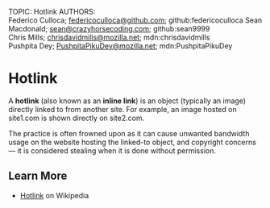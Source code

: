 TOPIC: Hotlink
AUTHORS: Federico Culloca; federicoculloca@github.com; github:federicoculloca
         Sean Macdonald; sean@crazyhorsecoding.com; github:sean9999
         Chris Mills; chrisdavidmills@mozilla.net; mdn:chrisdavidmills
         Pushpita Dey; PushpitaPikuDey@mozilla.net; mdn:PushpitaPikuDey

# Hotlink

A **hotlink** (also known as an **inline link**) is an object (typically an image) directly linked to
from another site. For example, an image hosted on site1.com is shown directly on site2.com.

The practice is often frowned upon as it can cause unwanted bandwidth usage on the website hosting
the linked-to object, and copyright concerns — it is considered stealing when it is done without permission.

## Learn More

- [Hotlink](https://en.wikipedia.org/wiki/Inline%20linking) on Wikipedia
